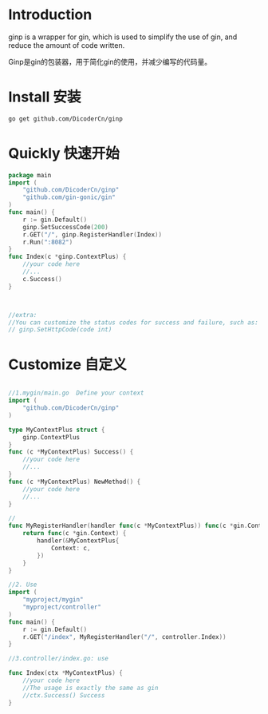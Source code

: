 
# Introduction
ginp is a wrapper for gin, which is used to simplify the use of gin, and reduce the amount of code written.

Ginp是gin的包装器，用于简化gin的使用，并减少编写的代码量。

# Install 安装
```bash
go get github.com/DicoderCn/ginp
```
# Quickly 快速开始
```go
package main
import (
	"github.com/DicoderCn/ginp"
	"github.com/gin-gonic/gin"
)
func main() {
	r := gin.Default()
	ginp.SetSuccessCode(200)
	r.GET("/", ginp.RegisterHandler(Index))
	r.Run(":8082")
}
func Index(c *ginp.ContextPlus) {
	//your code here
    //...
	c.Success()
}



//extra:
//You can customize the status codes for success and failure, such as:
// ginp.SetHttpCode(code int)
```

# Customize 自定义
```go

//1.mygin/main.go  Define your context 
import (
	"github.com/DicoderCn/ginp"
)

type MyContextPlus struct {
	ginp.ContextPlus
}
func (c *MyContextPlus) Success() {
	//your code here
    //...
}
func (c *MyContextPlus) NewMethod() {
	//your code here
    //...
}

// 
func MyRegisterHandler(handler func(c *MyContextPlus)) func(c *gin.Context) {
	return func(c *gin.Context) {
		handler(&MyContextPlus{
			Context: c,
		})
	}
}

//2. Use
import (
	"myproject/mygin"
    "myproject/controller"
)
func main() {
    r := gin.Default()
	r.GET("/index", MyRegisterHandler("/", controller.Index))
}

//3.controller/index.go: use

func Index(ctx *MyContextPlus) {
	//your code here
    //The usage is exactly the same as gin
    //ctx.Success() Success
}

```